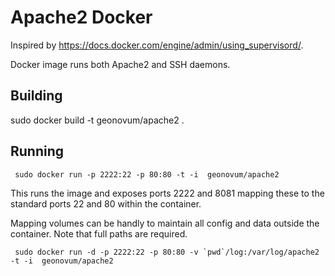 # Apache2 Docker

Inspired by https://docs.docker.com/engine/admin/using_supervisord/.

Docker image runs both Apache2 and SSH daemons.

## Building

sudo docker build -t geonovum/apache2 .

## Running

     sudo docker run -p 2222:22 -p 80:80 -t -i  geonovum/apache2

This runs the image and exposes ports 2222 and 8081 mapping these to the standard
ports 22 and 80 within the container.

Mapping volumes can be handly to maintain all config and data outside the container. 
Note that full paths are required.

     sudo docker run -d -p 2222:22 -p 80:80 -v `pwd`/log:/var/log/apache2 -t -i  geonovum/apache2
  
